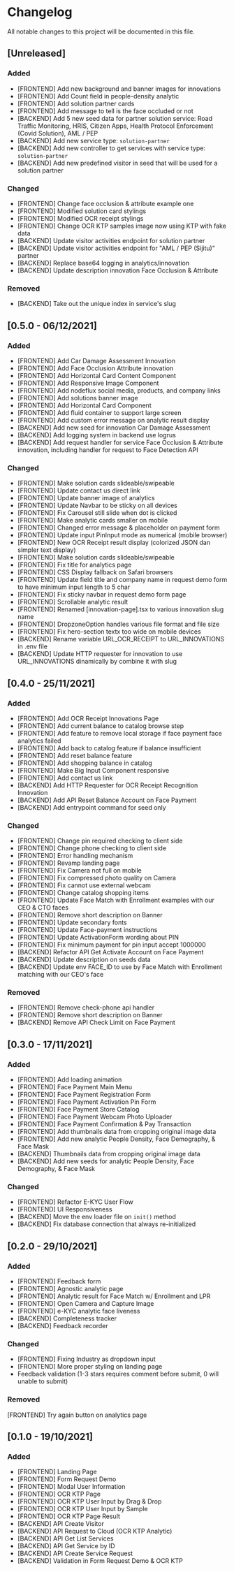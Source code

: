# Changelog

All notable changes to this project will be documented in this file.

## [Unreleased]

### Added

- [FRONTEND] Add new background and banner images for innovations
- [FRONTEND] Add Count field in people-density analytic
- [FRONTEND] Add solution partner cards
- [FRONTEND] Add message to tell is the face occluded or not
- [BACKEND] Add 5 new seed data for partner solution service: Road Traffic Monitoring, HRIS, Citizen Apps, Health Protocol Enforcement (Covid Solution), AML / PEP
- [BACKEND] Add new service type: `solution-partner`
- [BACKEND] Add new controller to get services with service type: `solution-partner`
- [BACKEND] Add new predefined visitor in seed that will be used for a solution partner

### Changed

- [FRONTEND] Change face occlusion & attribute example one
- [FRONTEND] Modified solution card stylings
- [FRONTEND] Modified OCR receipt stylings
- [FRONTEND] Change OCR KTP samples image now using KTP with fake data
- [BACKEND] Update visitor activities endpoint for solution partner
- [BACKEND] Update visitor activities endpoint for "AML / PEP (Sijitu)" partner
- [BACKEND] Replace base64 logging in analytics/innovation
- [BACKEND] Update description innovation Face Occlusion & Attribute

### Removed

- [BACKEND] Take out the unique index in service's slug

## [0.5.0 - 06/12/2021]

### Added

- [FRONTEND] Add Car Damage Assessment Innovation
- [FRONTEND] Add Face Occlusion Attribute innovation
- [FRONTEND] Add Horizontal Card Content Component
- [FRONTEND] Add Responsive Image Component
- [FRONTEND] Add nodeflux social media, products, and company links
- [FRONTEND] Add solutions banner image
- [FRONTEND] Add Horizontal Card Component
- [FRONTEND] Add fluid container to support large screen
- [FRONTEND] Add custom error message on analytic result display
- [BACKEND] Add new seed for innovation Car Damage Assessment
- [BACKEND] Add logging system in backend use logrus
- [BACKEND] Add request handler for service Face Occlusion & Attribute innovation, including handler for request to Face Detection API

### Changed

- [FRONTEND] Make solution cards slideable/swipeable
- [FRONTEND] Update contact us direct link
- [FRONTEND] Update banner image of analytics
- [FRONTEND] Update Navbar to be sticky on all devices
- [FRONTEND] Fix Carousel still slide when dot is clicked
- [FRONTEND] Make analytic cards smaller on mobile
- [FRONTEND] Changed error message & placeholder on payment form
- [FRONTEND] Update input PinInput mode as numerical (mobile browser)
- [FRONTEND] New OCR Receipt result display (colorized JSON dan simpler text display)
- [FRONTEND] Make solution cards slideable/swipeable
- [FRONTEND] Fix title for analytics page
- [FRONTEND] CSS Display fallback on Safari browsers
- [FRONTEND] Update field title and company name in request demo form to have minimum input length to 5 char
- [FRONTEND] Fix sticky navbar in request demo form page
- [FRONTEND] Scrollable analytic result
- [FRONTEND] Renamed [innovation-page].tsx to various innovation slug name
- [FRONTEND] DropzoneOption handles various file format and file size
- [FRONTEND] Fix hero-section textx too wide on mobile devices
- [BACKEND] Rename variable URL_OCR_RECEIPT to URL_INNOVATIONS in .env file
- [BACKEND] Update HTTP requester for innovation to use URL_INNOVATIONS dinamically by combine it with slug

## [0.4.0 - 25/11/2021]

### Added

- [FRONTEND] Add OCR Receipt Innovations Page
- [FRONTEND] Add current balance to catalog browse step
- [FRONTEND] Add feature to remove local storage if face payment face analytics failed
- [FRONTEND] Add back to catalog feature if balance insufficient
- [FRONTEND] Add reset balance feature
- [FRONTEND] Add shopping balance in catalog
- [FRONTEND] Make Big Input Component responsive
- [FRONTEND] Add contact us link
- [BACKEND] Add HTTP Requester for OCR Receipt Recognition Innovation
- [BACKEND] Add API Reset Balance Account on Face Payment
- [BACKEND] Add entrypoint command for seed only

### Changed

- [FRONTEND] Change pin required checking to client side
- [FRONTEND] Change phone checking to client side
- [FRONTEND] Error handling mechanism
- [FRONTEND] Revamp landing page
- [FRONTEND] Fix Camera not full on mobile
- [FRONTEND] Fix compressed photo quality on Camera
- [FRONTEND] Fix cannot use external webcam
- [FRONTEND] Change catalog shopping items
- [FRONTEND] Update Face Match with Enrollment examples with our CEO & CTO faces
- [FRONTEND] Remove short description on Banner
- [FRONTEND] Update secondary fonts
- [FRONTEND] Update Face-payment instructions
- [FRONTEND] Update ActivationForm wording about PIN
- [FRONTEND] Fix minimum payment for pin input accept 1000000
- [BACKEND] Refactor API Get Activate Account on Face Payment
- [BACKEND] Update description on seeds data
- [BACKEND] Update env FACE_ID to use by Face Match with Enrollment matching with our CEO's face

### Removed

- [FRONTEND] Remove check-phone api handler
- [FRONTEND] Remove short description on Banner
- [BACKEND] Remove API Check Limit on Face Payment

## [0.3.0 - 17/11/2021]

### Added

- [FRONTEND] Add loading animation
- [FRONTEND] Face Payment Main Menu
- [FRONTEND] Face Payment Registration Form
- [FRONTEND] Face Payment Activation Pin Form
- [FRONTEND] Face Payment Store Catalog
- [FRONTEND] Face Payment Webcam Photo Uploader
- [FRONTEND] Face Payment Confirmation & Pay Transaction
- [FRONTEND] Add thumbnails data from cropping original image data
- [FRONTEND] Add new analytic People Density, Face Demography, & Face Mask
- [BACKEND] Thumbnails data from cropping original image data
- [BACKEND] Add new seeds for analytic People Density, Face Demography, & Face Mask

### Changed

- [FRONTEND] Refactor E-KYC User Flow
- [FRONTEND] UI Responsiveness
- [BACKEND] Move the env loader file on `init()` method
- [BACKEND] Fix database connection that always re-initialized

## [0.2.0 - 29/10/2021]

### Added

- [FRONTEND] Feedback form
- [FRONTEND] Agnostic analytic page
- [FRONTEND] Analytic result for Face Match w/ Enrollment and LPR
- [FRONTEND] Open Camera and Capture Image
- [FRONTEND] e-KYC analytic face liveness
- [BACKEND] Completeness tracker
- [BACKEND] Feedback recorder

### Changed

- [FRONTEND] Fixing Industry as dropdown input
- [FRONTEND] More proper styling on landing page
- Feedback validation (1-3 stars requires comment before submit, 0 will unable to submit)

### Removed

[FRONTEND] Try again button on analytics page

## [0.1.0 - 19/10/2021]

### Added

- [FRONTEND] Landing Page
- [FRONTEND] Form Request Demo
- [FRONTEND] Modal User Information
- [FRONTEND] OCR KTP Page
- [FRONTEND] OCR KTP User Input by Drag & Drop
- [FRONTEND] OCR KTP User Input by Sample
- [FRONTEND] OCR KTP Page Result
- [BACKEND] API Create Visitor
- [BACKEND] API Request to Cloud (OCR KTP Analytic)
- [BACKEND] API Get List Services
- [BACKEND] API Get Service by ID
- [BACKEND] API Create Service Request
- [BACKEND] Validation in Form Request Demo & OCR KTP
